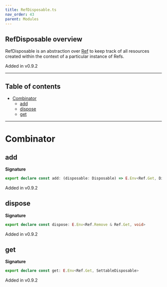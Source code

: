 ```yaml
---
title: RefDisposable.ts
nav_order: 43
parent: Modules
---
```


## RefDisposable overview

RefDisposable is an abstraction over [Ref](./Ref.ts.md) to keep track of all resources created
within the context of a particular instance of Refs.

Added in v0.9.2

---

<h2 class="text-delta">Table of contents</h2>

- [Combinator](#combinator)
  - [add](#add)
  - [dispose](#dispose)
  - [get](#get)

---

# Combinator

## add

**Signature**

```ts
export declare const add: (disposable: Disposable) => E.Env<Ref.Get, Disposable>
```

Added in v0.9.2

## dispose

**Signature**

```ts
export declare const dispose: E.Env<Ref.Remove & Ref.Get, void>
```

Added in v0.9.2

## get

**Signature**

```ts
export declare const get: E.Env<Ref.Get, SettableDisposable>
```

Added in v0.9.2
